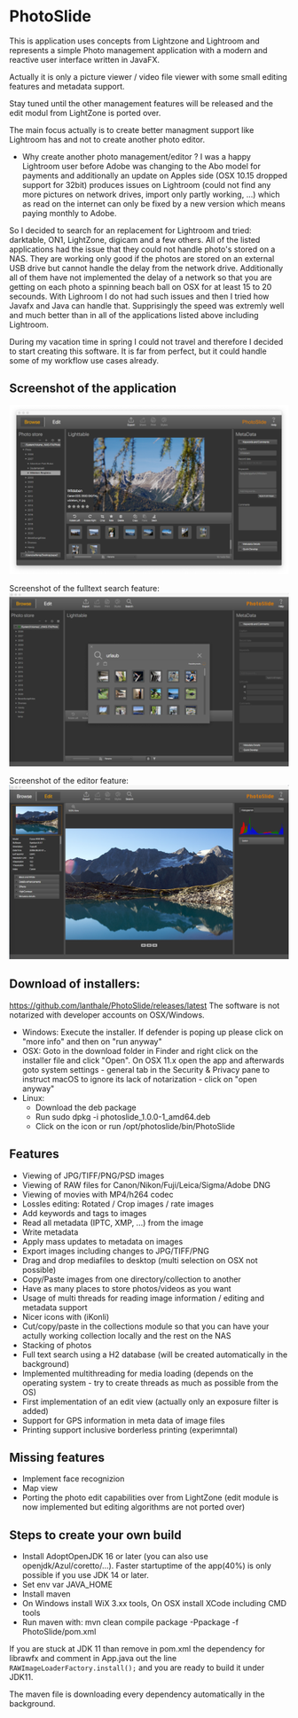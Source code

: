 # PhotoSlide
This is application uses concepts from Lightzone and Lightroom and represents a simple Photo management application with a modern and reactive user interface written in JavaFX.

Actually it is only a picture viewer / video file viewer with some small editing features and metadata support.

Stay tuned until the other management features will be released and the edit modul from LightZone is ported over.

The main focus actually is to create better managment support like Lightroom has and not to create another photo editor.

- Why create another photo management/editor ?
I was a happy Lightroom user before Adobe was changing to the Abo model for payments and additionally an update on Apples side (OSX 10.15 dropped support for 32bit) produces issues on Lightroom (could not find any more pictures on network drives, import only partly working, ...) which as read on the internet can only be fixed by a new version which means paying monthly to Adobe.

So I decided to search for an replacement for Lightroom and tried: darktable, ON1, LightZone, digicam and a few others.
All of the listed applications had the issue that they could not handle photo's stored on a NAS. They are working only good if the photos are stored on an external USB drive but cannot handle the delay from the network drive. Additionally all of them have not implemented the delay of a network so that you are getting on each photo a spinning beach ball on OSX for at least 15 to 20 secounds. With Lighroom I do not had such issues and then I tried how Javafx and Java can handle that. Supprisingly the speed was extremly well and much better than in all of the applications listed above including Lightroom.

During my vacation time in spring I could not travel and therefore I decided to start creating this software. It is far from perfect, but it could handle some of my workflow use cases already.

## Screenshot of the application
![PhotoSlide Screenshot](/PhotoSlide-Shot1.png)

Screenshot of the fulltext search feature:
![PhotoSlide Screenshot](/PhotoSlide-Shot2.png)

Screenshot of the editor feature:
![PhotoSlide Screenshot](/PhotoSlide-Shot3.png)

## Download of installers:
https://github.com/lanthale/PhotoSlide/releases/latest
The software is not notarized with developer accounts on OSX/Windows.

- Windows: Execute the installer. If defender is poping up please click on "more info" and then on "run anyway"
- OSX: Goto in the download folder in Finder and right click on the installer file and click "Open". 
On OSX 11.x open the app and afterwards goto system settings - general tab in the Security & Privacy pane to instruct macOS to ignore its lack of notarization - click on "open anyway"
- Linux: 
  - Download the deb package
  - Run sudo dpkg -i photoslide_1.0.0-1_amd64.deb
  - Click on the icon or run /opt/photoslide/bin/PhotoSlide

## Features
- Viewing of JPG/TIFF/PNG/PSD images
- Viewing of RAW files for Canon/Nikon/Fuji/Leica/Sigma/Adobe DNG
- Viewing of movies with MP4/h264 codec
- Lossles editing: Rotated / Crop images / rate images
- Add keywords and tags to images
- Read all metadata (IPTC, XMP, ...) from the image
- Write metadata
- Apply mass updates to metadata on images
- Export images including changes to JPG/TIFF/PNG
- Drag and drop mediafiles to desktop (multi selection on OSX not possible)
- Copy/Paste images from one directory/collection to another
- Have as many places to store photos/videos as you want
- Usage of multi threads for reading image information / editing and metadata support
- Nicer icons with (iKonli)
- Cut/copy/paste in the collections module so that you can have your actully working collection locally and the rest on the NAS
- Stacking of photos
- Full text search using a H2 database (will be created automatically in the background)
- Implemented multithreading for media loading (depends on the operating system - try to create threads as much as possible from the OS)
- First implementation of an edit view (actually only an exposure filter is added)
- Support for GPS information in meta data of image files
- Printing support inclusive borderless printing (experimntal)


## Missing features
- Implement face recognizion
- Map view
- Porting the photo edit capabilities over from LightZone (edit module is now implemented but editing algorithms are not ported over)


## Steps to create your own build
- Install AdoptOpenJDK 16 or later (you can also use openjdk/Azul/coretto/...). Faster startuptime of the app(40%) is only possible if you use JDK 14 or later.
- Set env var JAVA_HOME
- Install maven
- On Windows install WiX 3.xx tools, On OSX install XCode including CMD tools
- Run maven with: mvn clean compile package -Ppackage -f PhotoSlide/pom.xml

If you are stuck at JDK 11 than remove in pom.xml the dependency for librawfx and comment in App.java out the line `RAWImageLoaderFactory.install();` and you are ready to build it under JDK11.

The maven file is downloading every dependency automatically in the background.
